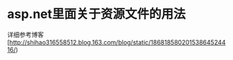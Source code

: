 # asp.net里面关于资源文件的用法


详细参考博客[http://shihao316558512.blog.163.com/blog/static/18681858020153864524416/)
